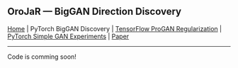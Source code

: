 ## OroJaR &mdash; BigGAN Direction Discovery

[Home](../README.md) | PyTorch BigGAN Discovery | [TensorFlow ProGAN Regularization](../progan_experiments) | [PyTorch Simple GAN Experiments](simplegan_experiments) | [Paper](../)

---

Code is comming soon!
